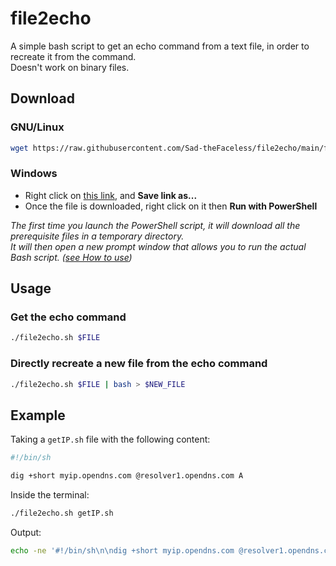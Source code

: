 # file2echo
A simple bash script to get an echo command from a text file, in order to recreate it from the command.  
Doesn't work on binary files.

## Download
### GNU/Linux
```bash
wget https://raw.githubusercontent.com/Sad-theFaceless/file2echo/main/file2echo.sh && chmod +x file2echo.sh
```
### Windows
- Right click on [this link](https://github.com/Sad-theFaceless/file2echo/raw/main/file2echo.ps1), and **Save link as...**
- Once the file is downloaded, right click on it then **Run with PowerShell**

*The first time you launch the PowerShell script, it will download all the prerequisite files in a temporary directory.  
It will then open a new prompt window that allows you to run the actual Bash script. ([see How to use](#how-to-use))*

## Usage
### Get the echo command
```bash
./file2echo.sh $FILE
```
### Directly recreate a new file from the echo command
```bash
./file2echo.sh $FILE | bash > $NEW_FILE
```

## Example
Taking a `getIP.sh` file with the following content:
```bash
#!/bin/sh

dig +short myip.opendns.com @resolver1.opendns.com A
```
Inside the terminal:
```bash
./file2echo.sh getIP.sh
```
Output:
```bash
echo -ne '#!/bin/sh\n\ndig +short myip.opendns.com @resolver1.opendns.com A\n'
```

